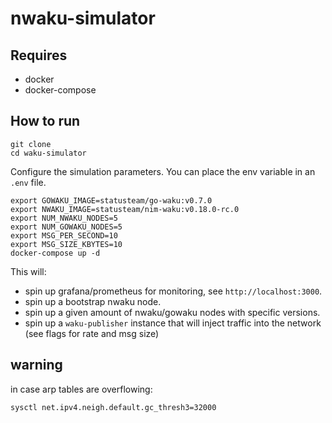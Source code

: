# nwaku-simulator

## Requires
* docker
* docker-compose

## How to run

```
git clone 
cd waku-simulator
```

Configure the simulation parameters. You can place the env variable in an `.env` file.

```
export GOWAKU_IMAGE=statusteam/go-waku:v0.7.0
export NWAKU_IMAGE=statusteam/nim-waku:v0.18.0-rc.0
export NUM_NWAKU_NODES=5
export NUM_GOWAKU_NODES=5
export MSG_PER_SECOND=10
export MSG_SIZE_KBYTES=10
docker-compose up -d
```


This will:
* spin up grafana/prometheus for monitoring, see `http://localhost:3000`.
* spin up a bootstrap nwaku node.
* spin up a given amount of nwaku/gowaku nodes with specific versions.
* spin up a `waku-publisher` instance that will inject traffic into the network (see flags for rate and msg size)


## warning

in case arp tables are overflowing:

```
sysctl net.ipv4.neigh.default.gc_thresh3=32000
```
